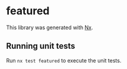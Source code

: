 # featured

This library was generated with [Nx](https://nx.dev).

## Running unit tests

Run `nx test featured` to execute the unit tests.
